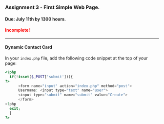 ### Assignment 3 - First Simple Web Page.
#### Due: July 11th by 1300 hours.
#### <span style="color:red">Incomplete!</span>
-----

#### Dynamic Contact Card

In your `index.php` file, add the following code snippet at the top of your page:

```php
<?php
  if(!isset($_POST['submit'])){
?>
      <form name="input" action="index.php" method="post">
      Username: <input type="text" name="user">
      <input type="submit" name="submit" value="Create">
      </form>
<?php
  exit;
  }
?>
```


